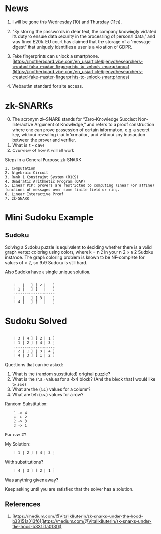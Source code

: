 
News
==

1. I will be gone this Wednesday (10) and Thursday (11th).

1. "By storing the passwords in clear text, the company knowingly violated its duty to ensure data security in the processing of personal data," and was fined E20k.
EU court has claimed that the storage of a "message digest" that uniquely identifies a user is a violation of GDPR.

2. Fake fingerprints can unlock a smartphone.
[https://motherboard.vice.com/en_us/article/bjenyd/researchers-created-fake-master-fingerprints-to-unlock-smartphones](https://motherboard.vice.com/en_us/article/bjenyd/researchers-created-fake-master-fingerprints-to-unlock-smartphones)

3. Webauthn standard for site access.


zk-SNARKs
====

0. The acronym zk-SNARK stands for “Zero-Knowledge Succinct Non-Interactive Argument of Knowledge,” and refers to a
proof construction where one can prove possession of certain information, e.g. a secret key, without revealing that
information, and without any interaction between the prover and verifier. 
1. What is it - cave
2. Overview of how it will all work

Steps in a General Purpose zk-SNARK

	1. Computation
	2. Algebraic Circuit
	3. Rank 1 Constraint System (R1CS)
	4. Quadratic Arithmetic Program (QAP)
	5. Linear PCP: provers are restricted to computing linear (or affine) functions of messages over some finite field or ring.
	6. Linear Interactive Proof
	7. zk-SNARK

# Mini Sudoku Example

Sudoku 
----

Solving a Sudoku puzzle is equivalent to deciding whether there is a valid graph vertex coloring using colors, where k =
n 2 in your n 2 × n 2 Sudoku instance. The graph coloring problem is known to be NP-complete for values of > 2, so 9x9
Sudoku is still hard.

Also Sudoku have a single unique solution.


```

	[   |   ] [ 2 |   ]
	[ 1 |   ] [   |   ]
	-------------------
	[   |   ] [ 3 |   ]
	[ 4 |   ] [   |   ]

```

Sudoku Solved
====

```

	[ 3 | 4 ] [ 2 | 1 ]
	[ 1 | 2 ] [ 4 | 3 ]
	-------------------
	[ 2 | 1 ] [ 3 | 4 ]
	[ 4 | 3 ] [ 1 | 2 ]

```

Questions that can be asked:
1. What is the (random substituted) original puzzle?
2. What is the (r.s.) values for a 4x4 block? (And the block that I would like to see)
3. What are the (r.s.) values for a column?
4. What are teh (r.s.) values for a row?

Random Substitution:

```
	1 -> 4
	4 -> 2
	2 -> 3
	3 -> 1
```

For row 2?

My Solution:

```
	[ 1 | 2 ] [ 4 | 3 ]
```
With substitutions?

```
	[ 4 | 3 ] [ 2 | 1 ]
```

Was anything given away?

Keep asking until you are satisfied that the solver has a solution.




References
----

1. [https://medium.com/@VitalikButerin/zk-snarks-under-the-hood-b33151a013f6](https://medium.com/@VitalikButerin/zk-snarks-under-the-hood-b33151a013f6)

